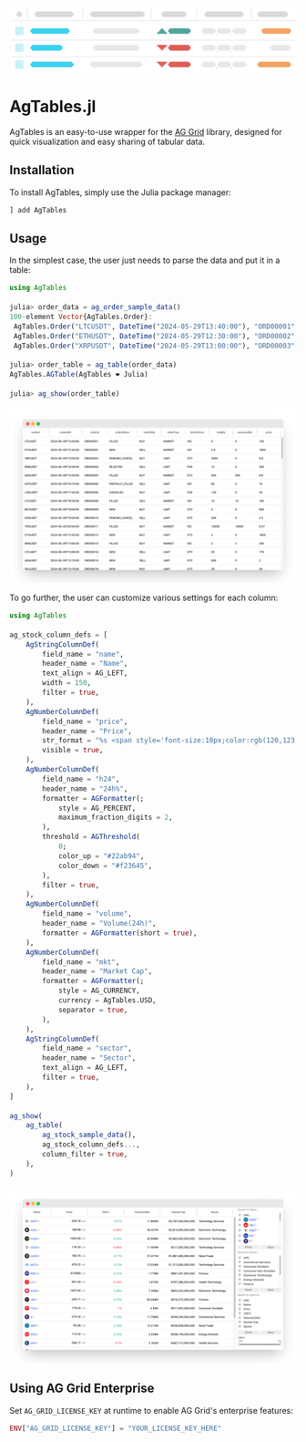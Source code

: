 ![animation](assets/animation_light.gif)

# AgTables.jl

AgTables is an easy-to-use wrapper for the [AG Grid](https://www.ag-grid.com/) library, designed for quick visualization and easy sharing of tabular data.

## Installation
To install AgTables, simply use the Julia package manager:

```julia
] add AgTables
```

## Usage

In the simplest case, the user just needs to parse the data and put it in a table:

```julia
using AgTables

julia> order_data = ag_order_sample_data()
100-element Vector{AgTables.Order}:
 AgTables.Order("LTCUSDT", DateTime("2024-05-29T13:40:00"), "ORD00001", ...)
 AgTables.Order("ETHUSDT", DateTime("2024-05-29T12:30:00"), "ORD00002", ...)
 AgTables.Order("XRPUSDT", DateTime("2024-05-29T13:00:00"), "ORD00003", ...)

julia> order_table = ag_table(order_data)
AgTables.AGTable(AgTables ❤️ Julia)

julia> ag_show(order_table)
```

![order_table](assets/order_table.png)

To go further, the user can customize various settings for each column:

```julia
using AgTables

ag_stock_column_defs = [
    AgStringColumnDef(
        field_name = "name",
        header_name = "Name",
        text_align = AG_LEFT,
        width = 150,
        filter = true,
    ),
    AgNumberColumnDef(
        field_name = "price",
        header_name = "Price",
        str_format = "%s <span style='font-size:10px;color:rgb(120,123,134);font-weight:400'>USD</span>",
        visible = true,
    ),
    AgNumberColumnDef(
        field_name = "h24",
        header_name = "24h%",
        formatter = AGFormatter(;
            style = AG_PERCENT,
            maximum_fraction_digits = 2,
        ),
        threshold = AGThreshold(
            0;
            color_up = "#22ab94",
            color_down = "#f23645",
        ),
        filter = true,
    ),
    AgNumberColumnDef(
        field_name = "volume",
        header_name = "Volume(24h)",
        formatter = AGFormatter(short = true),
    ),
    AgNumberColumnDef(
        field_name = "mkt",
        header_name = "Market Cap",
        formatter = AGFormatter(;
            style = AG_CURRENCY,
            currency = AgTables.USD,
            separator = true,
        ),
    ),
    AgStringColumnDef(
        field_name = "sector",
        header_name = "Sector",
        text_align = AG_LEFT,
        filter = true,
    ),
]

ag_show(
    ag_table(
        ag_stock_sample_data(),
        ag_stock_column_defs...,
        column_filter = true,
    ),
)
```

![stock_screener_table](assets/stock_screener_table.png)

## Using AG Grid Enterprise

Set `AG_GRID_LICENSE_KEY` at runtime to enable AG Grid's enterprise features:

```julia
ENV["AG_GRID_LICENSE_KEY"] = "YOUR_LICENSE_KEY_HERE"
```
